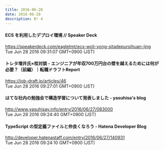 ```yaml
---
title: 2016-06-28
date: 2016-06-28
description: B! 4
---
```


#### ECS を利用したデプロイ環境 // Speaker Deck
https://speakerdeck.com/eagletmt/ecs-woli-yong-sitadepuroihuan-jing<br>
Tue Jun 28 2016 09:31:07 GMT+0900 (JST)<br>


#### トレタ増井氏×桂対談 - エンジニアが年収700万円台の壁を越えるためには何が必要？（前編）｜転職ドラフトReport
https://job-draft.jp/articles/46<br>
Tue Jun 28 2016 09:27:01 GMT+0900 (JST)<br>


#### はてな社内の勉強会で構造学習について発表しました - yasuhisa's blog
http://www.yasuhisay.info/entry/2016/06/27/083000<br>
Tue Jun 28 2016 09:24:40 GMT+0900 (JST)<br>


#### TypeScript の型定義ファイルと仲良くなろう - Hatena Developer Blog
http://developer.hatenastaff.com/entry/2016/06/27/140931<br>
Tue Jun 28 2016 09:24:10 GMT+0900 (JST)<br>


